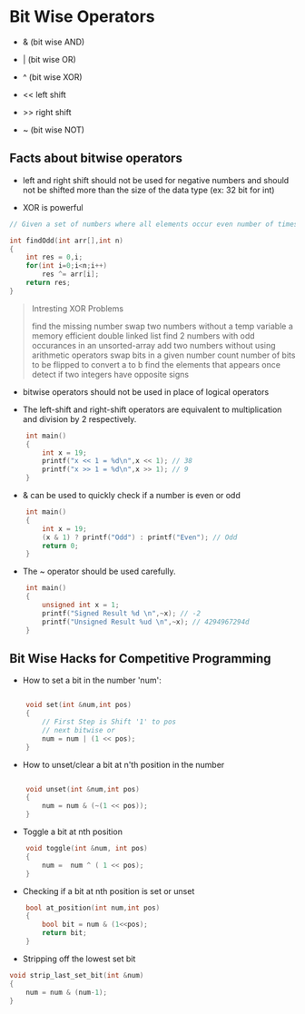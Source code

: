 # Bit Wise Operators

- & (bit wise AND)

- | (bit wise OR)

- ^ (bit wise XOR)

- << left shift

- \>\> right shift

- ~ (bit wise NOT)

## Facts about bitwise operators

- left and right shift should not be used for negative numbers and should not be shifted more than the size of the data type (ex: 32 bit for int)

- XOR is powerful

```cpp
// Given a set of numbers where all elements occur even number of times except one number, find the odd occurring number

int findOdd(int arr[],int n)
{
    int res = 0,i;
    for(int i=0;i<n;i++)
        res ^= arr[i];
    return res;
}
```

> Intresting XOR Problems
>
> find the missing number
> swap two numbers without a temp variable
> a memory efficient double linked list
> find 2 numbers with odd occurances in an unsorted-array
> add two numbers without using arithmetic operators
> swap bits in a given number
> count number of bits to be flipped to convert a to b
> find the elements that appears once
> detect if two integers have opposite signs

- bitwise operators should not be used in place of logical operators

- The left-shift and right-shift operators are equivalent to multiplication and division by 2 respectively.

```cpp
    int main()
    {
        int x = 19;
        printf("x << 1 = %d\n",x << 1); // 38
        printf("x >> 1 = %d\n",x >> 1); // 9
    }
```

- & can be used to quickly check if a number is even or odd

```cpp
    int main()
    {
        int x = 19;
        (x & 1) ? printf("Odd") : printf("Even"); // Odd
        return 0;
    }
```

- The ~ operator should be used carefully.

```cpp
    int main()
    {
        unsigned int x = 1;
        printf("Signed Result %d \n",~x); // -2
        printf("Unsigned Result %ud \n",~x); // 4294967294d
    }
```

## Bit Wise Hacks for Competitive Programming

- How to set a bit in the number 'num':

```cpp

    void set(int &num,int pos)
    {
        // First Step is Shift '1' to pos
        // next bitwise or
        num = num | (1 << pos);
    }


```

- How to unset/clear a bit at n'th position in the number

```cpp

    void unset(int &num,int pos)
    {
        num = num & (~(1 << pos));
    }
```

- Toggle a bit at nth position

```cpp
    void toggle(int &num, int pos)
    {
        num =  num ^ ( 1 << pos);
    }
```

- Checking if a bit at nth position is set or unset

```cpp
    bool at_position(int num,int pos)
    {
        bool bit = num & (1<<pos);
        return bit;
    }
```

- Stripping off the lowest set bit

```cpp
void strip_last_set_bit(int &num)
{
    num = num & (num-1);
}
```
